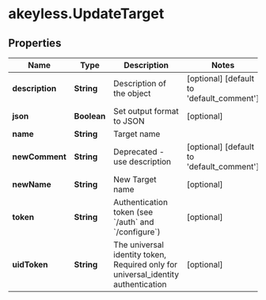 # akeyless.UpdateTarget

## Properties

Name | Type | Description | Notes
------------ | ------------- | ------------- | -------------
**description** | **String** | Description of the object | [optional] [default to &#39;default_comment&#39;]
**json** | **Boolean** | Set output format to JSON | [optional] 
**name** | **String** | Target name | 
**newComment** | **String** | Deprecated - use description | [optional] [default to &#39;default_comment&#39;]
**newName** | **String** | New Target name | [optional] 
**token** | **String** | Authentication token (see &#x60;/auth&#x60; and &#x60;/configure&#x60;) | [optional] 
**uidToken** | **String** | The universal identity token, Required only for universal_identity authentication | [optional] 


